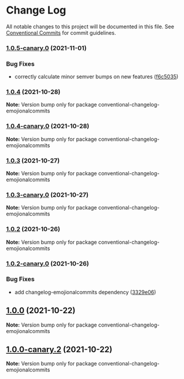 # Change Log

All notable changes to this project will be documented in this file.
See [Conventional Commits](https://conventionalcommits.org) for commit guidelines.

### [1.0.5-canary.0](https://github.com/andyjy/emojional-commitment/compare/v1.0.4...v1.0.5-canary.0) (2021-11-01)


### Bug Fixes

* correctly calculate minor semver bumps on new features ([f6c5035](https://github.com/andyjy/emojional-commitment/commit/f6c5035adb3dc18b819a0b77396b256067c4e6a1))



### [1.0.4](https://github.com/andyjy/emojional-commitment/compare/v1.0.4-canary.0...v1.0.4) (2021-10-28)

**Note:** Version bump only for package conventional-changelog-emojionalcommits





### [1.0.4-canary.0](https://github.com/andyjy/emojional-commitment/compare/v1.0.3...v1.0.4-canary.0) (2021-10-28)

**Note:** Version bump only for package conventional-changelog-emojionalcommits





### [1.0.3](https://github.com/andyjy/emojional-commitment/compare/v1.0.3-canary.0...v1.0.3) (2021-10-27)

**Note:** Version bump only for package conventional-changelog-emojionalcommits





### [1.0.3-canary.0](https://github.com/andyjy/emojional-commitment/compare/v1.0.2...v1.0.3-canary.0) (2021-10-27)

**Note:** Version bump only for package conventional-changelog-emojionalcommits





### [1.0.2](https://github.com/andyjy/emojional-commitment/compare/v1.0.2-canary.0...v1.0.2) (2021-10-26)

**Note:** Version bump only for package conventional-changelog-emojionalcommits





### [1.0.2-canary.0](https://github.com/andyjy/emojional-commitment/compare/v1.0.1...v1.0.2-canary.0) (2021-10-26)


### Bug Fixes

* add changelog-emojionalcommits dependency ([3329e06](https://github.com/andyjy/emojional-commitment/commit/3329e0610e74916414e5d063462f9742f9a7a504))



## [1.0.0](https://github.com/andyjy/emojional-commitment/compare/v1.0.0-canary.2...v1.0.0) (2021-10-22)

**Note:** Version bump only for package conventional-changelog-emojionalcommits





## [1.0.0-canary.2](https://github.com/andyjy/emojional-commitment/compare/v1.0.0-canary.1...v1.0.0-canary.2) (2021-10-22)

**Note:** Version bump only for package conventional-changelog-emojionalcommits
